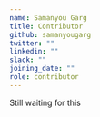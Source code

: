 ```yaml
---
name: Samanyou Garg
title: Contributor
github: samanyougarg
twitter: ""
linkedin: ""
slack: ""
joining_date: ""
role: contributor
---
```


Still waiting for this
